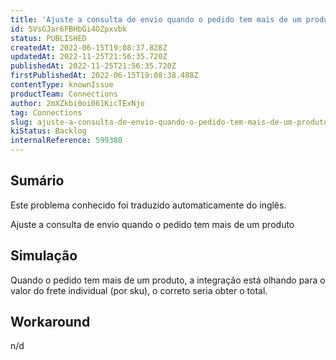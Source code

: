 ```yaml
---
title: 'Ajuste a consulta de envio quando o pedido tem mais de um produto - Centauro'
id: 5VsGJar6FBHbGi4OZpxvbk
status: PUBLISHED
createdAt: 2022-06-15T19:08:37.828Z
updatedAt: 2022-11-25T21:56:35.720Z
publishedAt: 2022-11-25T21:56:35.720Z
firstPublishedAt: 2022-06-15T19:08:38.488Z
contentType: knownIssue
productTeam: Connections
author: 2mXZkbi0oi061KicTExNjo
tag: Connections
slug: ajuste-a-consulta-de-envio-quando-o-pedido-tem-mais-de-um-produto-centauro
kiStatus: Backlog
internalReference: 599380
---
```


## Sumário

<div class="alert alert-info">
  <p>Este problema conhecido foi traduzido automaticamente do inglês.</p>
</div>


Ajuste a consulta de envio quando o pedido tem mais de um produto



## Simulação


Quando o pedido tem mais de um produto, a integração está olhando para o valor do frete individual (por sku), o correto seria obter o total.



## Workaround


n/d

